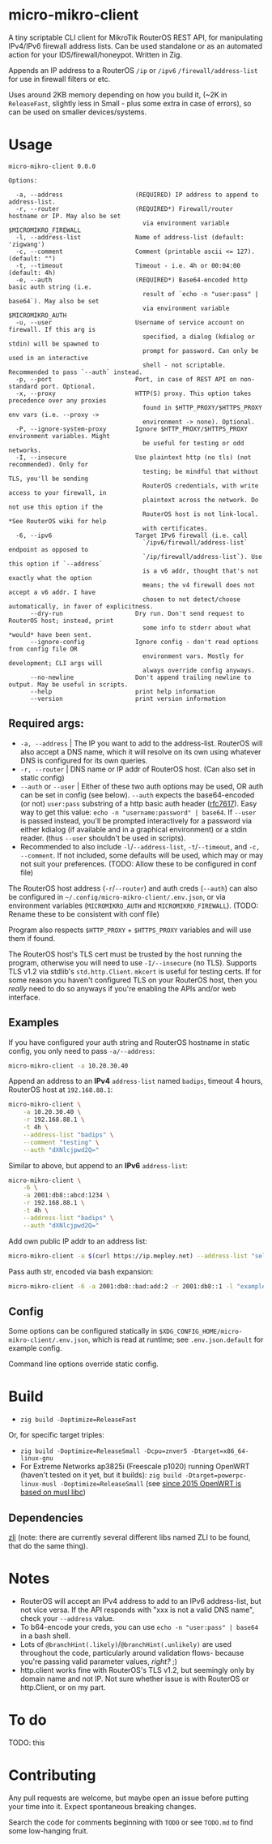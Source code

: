 # micro-mikro-client

A tiny scriptable CLI client for MikroTik RouterOS REST API, for manipulating IPv4/IPv6 firewall address lists. Can be used standalone or as an automated action for your IDS/firewall/honeypot. Written in Zig.

Appends an IP address to a RouterOS `/ip` or `/ipv6` `/firewall/address-list` for use in firewall filters or etc.

Uses around 2KB memory depending on how you build it, (~2K in `ReleaseFast`, slightly less in Small - plus some extra in case of errors), so can be used on smaller devices/systems.

# Usage

```
micro-mikro-client 0.0.0

Options:

  -a, --address                    (REQUIRED) IP address to append to address-list.
  -r, --router                     (REQUIRED*) Firewall/router hostname or IP. May also be set
                                     via environment variable $MICROMIKRO_FIREWALL
  -l, --address-list               Name of address-list (default: 'zigwang')
  -c, --comment                    Comment (printable ascii <= 127). (default: "")
  -t, --timeout                    Timeout - i.e. 4h or 00:04:00 (default: 4h)
  -e, --auth                       (REQUIRED*) Base64-encoded http basic auth string (i.e.
                                     result of `echo -n "user:pass" | base64`). May also be set
                                     via environment variable $MICROMIKRO_AUTH
  -u, --user                       Username of service account on firewall. If this arg is
                                     specified, a dialog (kdialog or stdin) will be spawned to
                                     prompt for password. Can only be used in an interactive
                                     shell - not scriptable. Recommended to pass `--auth` instead.
  -p, --port                       Port, in case of REST API on non-standard port. Optional.
  -x, --proxy                      HTTP(S) proxy. This option takes precedence over any proxies
                                     found in $HTTP_PROXY/$HTTPS_PROXY env vars (i.e. --proxy ->
                                     environment -> none). Optional.
  -P, --ignore-system-proxy        Ignore $HTTP_PROXY/$HTTPS_PROXY environment variables. Might
                                     be useful for testing or odd networks.
  -I, --insecure                   Use plaintext http (no tls) (not recommended). Only for
                                     testing; be mindful that without TLS, you'll be sending
                                     RouterOS credentials, with write access to your firewall, in
                                     plaintext across the network. Do not use this option if the
                                     RouterOS host is not link-local. *See RouterOS wiki for help
                                     with certificates.
  -6, --ipv6                       Target IPv6 firewall (i.e. call
                                     `/ipv6/firewall/address-list` endpoint as opposed to
                                     `/ip/firewall/address-list`). Use this option if `--address`
                                     is a v6 addr, thought that's not exactly what the option
                                     means; the v4 firewall does not accept a v6 addr. I have
                                     chosen to not detect/choose automatically, in favor of explicitness.
      --dry-run                    Dry run. Don't send request to RouterOS host; instead, print
                                     some info to stderr about what *would* have been sent.
      --ignore-config              Ignore config - don't read options from config file OR
                                     environment vars. Mostly for development; CLI args will
                                     always override config anyways.
      --no-newline                 Don't append trailing newline to output. May be useful in scripts.
      --help                       print help information
      --version                    print version information
```

## Required args:

- `-a, --address` | The IP you want to add to the address-list. RouterOS will also accept a DNS name, which it will resolve on its own using whatever DNS is configured for its own queries.
- `-r, --router` | DNS name or IP addr of RouterOS host. (Can also set in static config)
- `--auth` or `--user` | Either of these two auth options may be used, OR auth can be set in config (see below). `--auth` expects the base64-encoded (or not) `user:pass` substring of a http basic auth header ([rfc7617](https://datatracker.ietf.org/doc/html/rfc7617)). Easy way to get this value: `echo -n "username:password" | base64`. If `--user` is passed instead, you'll be prompted interactively for a password via either kdialog (if available and in a graphical environment) or a stdin reader. (thus `--user` shouldn't be used in scripts).
- Recommended to also include `-l`/`--address-list`, `-t`/`--timeout`, and `-c, --comment`. If not included, some defaults will be used, which may or may not suit your preferences. (TODO: Allow these to be configured in conf file)

The RouterOS host address (`-r`/`--router`) and auth creds (`--auth`) can also be configured in `~/.config/micro-mikro-client/.env.json`, or via environment variables (`MICROMIKRO_AUTH` and `MICROMIKRO_FIREWALL`). (TODO: Rename these to be consistent with conf file)

Program also respects `$HTTP_PROXY` + `$HTTPS_PROXY` variables and will use them if found.

The RouterOS host's TLS cert must be trusted by the host running the program, otherwise you will need to use `-I/--insecure` (no TLS). Supports TLS v1.2 via stdlib's `std.http.Client`.
`mkcert` is useful for testing certs. If for some reason you haven't configured TLS on your RouterOS host, then you *really* need to do so anyways if you're enabling the APIs and/or web interface.

## Examples

If you have configured your auth string and RouterOS hostname in static config, you only need to pass `-a/--address`:
```sh
micro-mikro-client -a 10.20.30.40
```

Append an address to an __IPv4__ `address-list` named `badips`, timeout 4 hours, RouterOS host at `192.168.88.1`:

```sh
micro-mikro-client \
    -a 10.20.30.40 \
    -r 192.168.88.1 \
    -t 4h \
    --address-list "badips" \
    --comment "testing" \
    --auth "dXNlcjpwd2Q="
```

Similar to above, but append to an __IPv6__ `address-list`:

```sh
micro-mikro-client \
    -6 \
    -a 2001:db8::abcd:1234 \
    -r 192.168.88.1 \
    -t 4h \
    --address-list "badips" \
    --auth "dXNlcjpwd2Q="
```

Add own public IP addr to an address list:

```sh
micro-mikro-client -a $(curl https://ip.mepley.net) --address-list "self-public" -t 4h --comment "Automated" 
```

Pass auth str, encoded via bash expansion:
```sh
micro-mikro-client -6 -a 2001:db8::bad:add:2 -r 2001:db8::1 -l "example-list" --auth $(echo -n "user:pass" | base64)
```

## Config

Some options can be configured statically in `$XDG_CONFIG_HOME/micro-mikro-client/.env.json`, which is read at runtime; see `.env.json.default` for example config.

Command line options override static config.

# Build

- `zig build -Doptimize=ReleaseFast`

Or, for specific target triples:

- `zig build -Doptimize=ReleaseSmall -Dcpu=znver5 -Dtarget=x86_64-linux-gnu`
- For Extreme Networks ap3825i (Freescale p1020) running OpenWRT (haven't tested on it yet, but it builds): `zig build -Dtarget=powerpc-linux-musl -Doptimize=ReleaseSmall` (see [since 2015 OpenWRT is based on musl libc](https://ziggit.dev/t/zig-programming-language-as-first-class-citizen/6736/9))

## Dependencies

[zli](https://github.com/dweiller/zli) (note: there are currently several different libs named ZLI to be found, that do the same thing).

# Notes

- RouterOS will accept an IPv4 address to add to an IPv6 address-list, but not vice versa. If the API responds with "xxx is not a valid DNS name", check your `--address` value.
- To b64-encode your creds, you can use `echo -n "user:pass" | base64` in a bash shell.
- Lots of `@branchHint(.likely)`/`@branchHint(.unlikely)` are used throughout the code, particularly around validation flows- because you're passing valid parameter values, *right?* ;)
- http.client works fine with RouterOS's TLS v1.2, but seemingly only by domain name and not IP. Not sure whether issue is with RouterOS or http.Client, or on my part.

# To do

TODO: this

# Contributing

Any pull requests are welcome, but maybe open an issue before putting your time into it. Expect spontaneous breaking changes.

Search the code for comments beginning with `TODO` or see `TODO.md` to find some low-hanging fruit.
